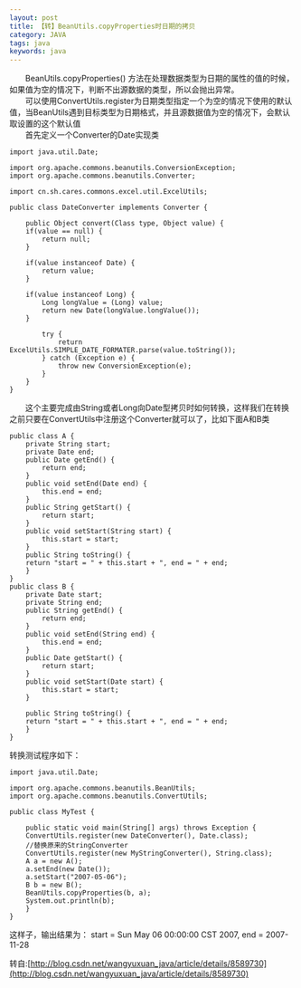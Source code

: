 ```yaml
---  
layout: post  
title: 【转】BeanUtils.copyProperties时日期的拷贝   
category: JAVA  
tags: java  
keywords: java  
---  
```


　　BeanUtils.copyProperties() 方法在处理数据类型为日期的属性的值的时候，如果值为空的情况下，判断不出源数据的类型，所以会抛出异常。<br>
　　可以使用ConvertUtils.register为日期类型指定一个为空的情况下使用的默认值，当BeanUtils遇到目标类型为日期格式，并且源数据值为空的情况下，会默认取设置的这个默认值<br>
　　首先定义一个Converter的Date实现类

    import java.util.Date;
    
    import org.apache.commons.beanutils.ConversionException;
    import org.apache.commons.beanutils.Converter;
    
    import cn.sh.cares.commons.excel.util.ExcelUtils;
    
    public class DateConverter implements Converter {
    
        public Object convert(Class type, Object value) {
        if(value == null) {
            return null;
        }
        
        if(value instanceof Date) {
            return value;
        }
        
        if(value instanceof Long) {
            Long longValue = (Long) value;
            return new Date(longValue.longValue());
        }
        
            try {
                return ExcelUtils.SIMPLE_DATE_FORMATER.parse(value.toString());
            } catch (Exception e) {
                throw new ConversionException(e);
            }
        }
    }
    
　　这个主要完成由String或者Long向Date型拷贝时如何转换，这样我们在转换之前只要在ConvertUtils中注册这个Converter就可以了，比如下面A和B类<br>
    
    public class A {
        private String start;
        private Date end;
        public Date getEnd() {
            return end;
        }
        public void setEnd(Date end) {
            this.end = end;
        }
        public String getStart() {
            return start;
        }
        public void setStart(String start) {
            this.start = start;
        }
        public String toString() {
        return "start = " + this.start + ", end = " + end;
        }
    }
    public class B {
        private Date start;
        private String end;
        public String getEnd() {
            return end;
        }
        public void setEnd(String end) {
            this.end = end;
        }
        public Date getStart() {
            return start;
        }
        public void setStart(Date start) {
            this.start = start;
        }
        
        public String toString() {
        return "start = " + this.start + ", end = " + end;
        }
    }
    
转换测试程序如下：
    
    import java.util.Date;
    
    import org.apache.commons.beanutils.BeanUtils;
    import org.apache.commons.beanutils.ConvertUtils;
    
    public class MyTest {
    
        public static void main(String[] args) throws Exception {
        ConvertUtils.register(new DateConverter(), Date.class);
        //替换原来的StringConverter
        ConvertUtils.register(new MyStringConverter(), String.class);
        A a = new A();
        a.setEnd(new Date());
        a.setStart("2007-05-06");
        B b = new B();
        BeanUtils.copyProperties(b, a);
        System.out.println(b);
        }
    }
    
这样子，输出结果为：
start = Sun May 06 00:00:00 CST 2007, end = 2007-11-28

转自:[http://blog.csdn.net/wangyuxuan_java/article/details/8589730](http://blog.csdn.net/wangyuxuan_java/article/details/8589730)